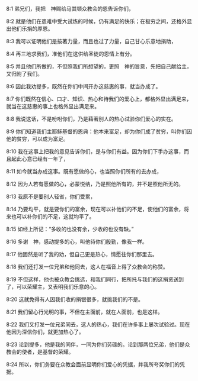 <a id="1"></a>8:1  弟兄们，我把　神赐给马其顿众教会的恩告诉你们，  

<a id="2"></a>8:2  就是他们在患难中受大试炼的时候，仍有满足的快乐；在极穷之间，还格外显出他们乐捐的厚恩。  

<a id="3"></a>8:3  我可以证明他们是按著力量，而且也过了力量，自己甘心乐意地捐助，  

<a id="4"></a>8:4  再三地求我们，准他们在这供给圣徒的恩情上有分。  

<a id="5"></a>8:5  并且他们所做的，不但照我们所想望的，更照　神的旨意，先把自己献给主，又归附了我们。  

<a id="6"></a>8:6  因此我劝提多，既然在你们中间开办这慈惠的事，就当办成了。  

<a id="7"></a>8:7  你们既然在信心、口才、知识、热心和待我们的爱心上，都格外显出满足来，就当在这慈惠的事上也格外显出满足来。  

<a id="8"></a>8:8  我说这话，不是吩咐你们，乃是藉著别人的热心试验你们爱心的实在。  

<a id="9"></a>8:9  你们知道我们主耶稣基督的恩典：他本来富足，却为你们成了贫穷，叫你们因他的贫穷，可以成为富足。  

<a id="10"></a>8:10  我在这事上把我的意见告诉你们，是与你们有益。因为你们下手办这事，而且起此心意已经有一年了，  

<a id="11"></a>8:11  如今就当办成这事。既有愿做的心，也当照你们所有的去办成，  

<a id="12"></a>8:12  因为人若有愿做的心，必蒙悦纳，乃是照他所有的，并不是照他所无的。  

<a id="13"></a>8:13  我原不是要别人轻省，你们受累，  

<a id="14"></a>8:14  乃要均平，就是要你们的富余，现在可以补他们的不足，使他们的富余，将来也可以补你们的不足，这就均平了。  

<a id="15"></a>8:15  如经上所记：“多收的也没有余，少收的也没有缺。”  

<a id="16"></a>8:16  多谢　神，感动提多的心，叫他待你们殷勤，像我一样。  

<a id="17"></a>8:17  他固然是听了我的劝，但自己更是热心，情愿往你们那里去。  

<a id="18"></a>8:18  我们还打发一位兄弟和他同去，这人在福音上得了众教会的称赞。  

<a id="19"></a>8:19  不但这样，他也被众教会挑选，和我们同行，把所托与我们的这捐资送到了，可以荣耀主，又表明我们乐意的心。  

<a id="20"></a>8:20  这就免得有人因我们收的捐银很多，就挑我们的不是。  

<a id="21"></a>8:21  我们留心行光明的事，不但在主面前，就在人面前，也是这样。  

<a id="22"></a>8:22  我们又打发一位兄弟同去，这人的热心，我们在许多事上屡次试验过。现在他因为深信你们，就更加热心了。  

<a id="23"></a>8:23  论到提多，他是我的同伴，一同为你们劳碌的。论到那两位兄弟，他们是众教会的使者，是基督的荣耀。  

<a id="24"></a>8:24  所以，你们务要在众教会面前显明你们爱心的凭据，并我所夸奖你们的凭据。  
